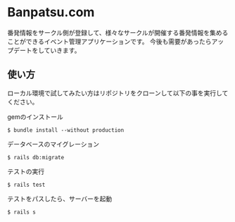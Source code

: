 # Banpatsu.com

番発情報をサークル側が登録して、様々なサークルが開催する番発情報を集めることができるイベント管理アプリケーションです。
今後も需要があったらアップデートをしていきます。

## 使い方
ローカル環境で試してみたい方はリポジトリをクローンして以下の事を実行してください。

gemのインストール

```
$ bundle install --without production
```

データベースのマイグレーション

```
$ rails db:migrate
```

テストの実行

```
$ rails test
```

テストをパスしたら、サーバーを起動

```
$ rails s
```